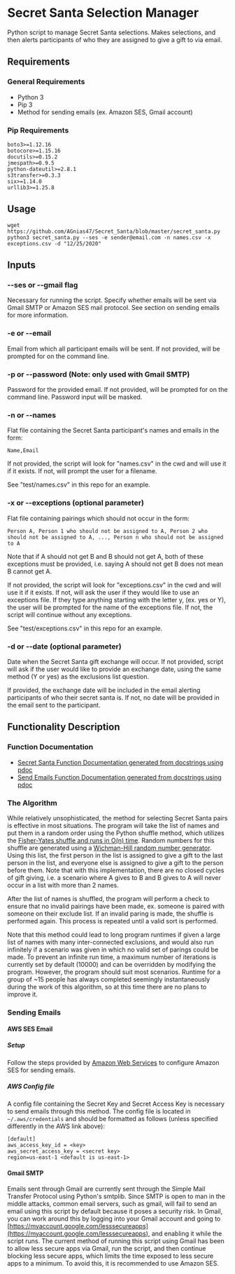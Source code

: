 # Secret Santa Selection Manager
Python script to manage Secret Santa selections. Makes selections, and then alerts participants of who they are assigned
to give a gift to via email.

## Requirements
### General Requirements
 * Python 3
 * Pip 3
 * Method for sending emails (ex. Amazon SES, Gmail account)
### Pip Requirements
```
boto3>=1.12.16  
botocore>=1.15.16  
docutils>=0.15.2  
jmespath>=0.9.5  
python-dateutil>=2.8.1  
s3transfer>=0.3.3  
six>=1.14.0  
urllib3>=1.25.8  
```

## Usage
```
wget https://github.com/AGnias47/Secret_Santa/blob/master/secret_santa.py
python3 secret_santa.py --ses -e sender@email.com -n names.csv -x exceptions.csv -d "12/25/2020"
```


## Inputs
### --ses or --gmail flag
Necessary for running the script. Specify whether emails will be sent via Gmail SMTP or Amazon SES mail protocol. See
section on sending emails for more information.

### -e or --email
Email from which all participant emails will be sent. If not provided, will be prompted for on the command line.

### -p or --password (Note: only used with Gmail SMTP)
Password for the provided email. If not provided, will be prompted for on the command line. Password input will be masked.

### -n or --names
Flat file containing the Secret Santa participant's names and emails in the form:

```
Name,Email
```

If not provided, the script will look for "names.csv" in the cwd and will use it if it exists. If not, will prompt the user for a filename.

See "test/names.csv" in this repo for an example.

### -x or --exceptions (optional parameter)
Flat file containing pairings which should not occur in the form:

```
Person A, Person 1 who should not be assigned to A, Person 2 who should not be assigned to A, ..., Person n who should not be assigned to A
```

Note that if A should not get B and B should not get A, both of these exceptions must be provided, i.e. saying A should not get B does not mean B cannot get A.

If not provided, the script will look for "exceptions.csv" in the cwd and will use it if it exists. If not, will ask the user if they would like to use an exceptions file. If they type anything starting with the letter y, (ex. yes or Y), the user will be prompted for the name of the exceptions file. If not, the script will continue without any exceptions.

See "test/exceptions.csv" in this repo for an example.

### -d or --date (optional parameter)
Date when the Secret Santa gift exchange will occur. If not provided, script will ask if the user would like to provide
an exchange date, using the same method (Y or yes) as the exclusions list question.

If provided, the exchange date will be included in the email alerting participants of who their secret santa is. If not,
no date will be provided in the email sent to the participant.


## Functionality Description
### Function Documentation
 * [Secret Santa Function Documentation generated from docstrings using pdoc](secret_santa_functions.html)
 * [Send Emails Function Documentation generated from docstrings using pdoc](send_emails_functions.html)


### The Algorithm
While relatively unsophisticated, the method for selecting Secret Santa pairs is effective in most situations. The program will take the list of names and put them in a random order using the Python shuffle method, which utilizes the [Fisher-Yates shuffle and runs in O(n) time](https://softwareengineering.stackexchange.com/questions/215737/how-python-random-shuffle-works). Random numbers for this shuffle are generated using a [Wichman-Hill random number generator](https://en.wikipedia.org/wiki/Wichmann%E2%80%93Hill). Using this list, the first person in the list is assigned to give a gift to the last person in the list, and everyone else is assigned to give a gift to the person before them. Note that with this implementation, there are no closed cycles of gift giving, i.e. a scenario where A gives to B and B gives to A will never occur in a list with more than 2 names.

After the list of names is shuffled, the program will perform a check to ensure that no invalid pairings have been made, ex. someone is paired with someone on their exclude list. If an invalid paring is made, the shuffle is performed again. This process is repeated until a valid sort is performed. 

Note that this method could lead to long program runtimes if given a large list of names with many inter-connected exclusions, and would also run infinitely if a scenario was given in which no valid set of parings could be made. To prevent an infinite run time, a maximum number of iterations is currently set by default (10000) and can be overridden by modifying the program. However, the program should suit most scenarios. Runtime for a group of ~15 people has always completed seemingly instantaneously during the work of this algorithm, so at this time there are no plans to improve it.

### Sending Emails
#### AWS SES Email
##### Setup
Follow the steps provided by [Amazon Web
Services](https://docs.aws.amazon.com/ses/latest/DeveloperGuide/send-using-sdk-python.html) to configure
Amazon SES for sending emails.
##### AWS Config file
A config file containing the Secret Key and Secret Access Key is necessary to send emails through this method. The
config file is located in ```~/.aws/credentials``` and should be formatted as follows (unless specified differently in
the AWS link above):
```
[default]
aws_access_key_id = <key>
aws_secret_access_key = <secret key>
region=us-east-1 <default is us-east-1>
```

#### Gmail SMTP
Emails sent through Gmail are currently sent through the Simple Mail Transfer Protocol using Python's smtplib. Since SMTP is open to man in
the middle attacks, common email servers, such as gmail, will fail to send an email using this script by default because
it poses a security risk. In Gmail, you can work around this by logging into your Gmail account and going to
[https://myaccount.google.com/lesssecureapps](https://myaccount.google.com/lesssecureapps), and enabling it while the 
script runs. The current method of running this script using Gmail has been to allow less secure apps via Gmail, run the script, and 
then continue blocking less secure apps, which limits the time exposed to less secure apps to a minimum. To avoid this,
it is recommended to use Amazon SES.


